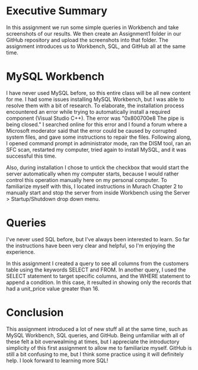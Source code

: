 # Executive Summary

In this assignment we run some simple queries in Workbench and take screenshots of our results. We then create an Assignment1 folder in our GitHub repository and upload the screenshots into that folder. The assignment introduces us to Workbench, SQL, and GitHub all at the same time.

# MySQL Workbench

I have never used MySQL before, so this entire class will be all new content for me. I had some issues installing MySQL Workbench, but I was able to resolve them with a bit of research. To elaborate, the installation process encountered an error while trying to automatically install a required component (Visual Studio C++). The error was "0x800700e8 The pipe is being closed." I searched online for this error and I found a forum where a Microsoft moderator said that the error could be caused by corrupted system files, and gave some instructions to repair the files. Following along, I opened command prompt in administrator mode, ran the DISM tool, ran an SFC scan, restarted my computer, tried again to install MySQL, and it was successful this time.

Also, during installation I chose to untick the checkbox that would start the server automatically when my computer starts, because I would rather control this operation manually here on my personal computer. To familiarize myself with this, I located instructions in Murach Chapter 2 to manually start and stop the server from inside Workbench using the Server > Startup/Shutdown drop down menu.

# Queries

I've never used SQL before, but I've always been interested to learn. So far the instructions have been very clear and helpful, so I'm enjoying the experience.

In this assignment I created a query to see all columns from the customers table using the keywords SELECT and FROM. In another query, I used the SELECT statement to target specific columns, and the WHERE statement to append a condition. In this case, it resulted in showing only the records that had a unit_price value greater than 16.

# Conclusion

This assignment introduced a lot of new stuff all at the same time, such as MySQL Workbench, SQL queries, and GitHub. Being unfamiliar with all of these felt a bit overwealming at times, but I appreciate the introductory simplicity of this first assignment to allow me to familiarize myself. GitHub is still a bit confusing to me, but I think some practice using it will definitely help. I look forward to learning more SQL!
